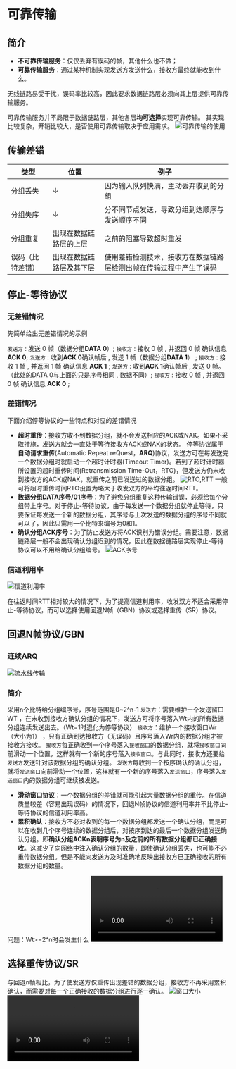 # 可靠传输

## 简介

* **不可靠传输服务**：仅仅丢弃有误码的帧，其他什么也不做；
* **可靠传输服务**：通过某种机制实现发送方发送什么，接收方最终就能收到什么。

无线链路易受干扰，误码率比较高，因此要求数据链路层必须向其上层提供可靠传输服务。

可靠传输服务并不局限于数据链路层，其他各层**均可选择**实现可靠传输。
其实现比较复杂，开销比较大，是否使用可靠传输取决于应用需求。
![可靠传输的使用](可靠传输-应用.png)

## 传输差错

|类型|位置|例子|
|-|-|-|
|分组丢失|↓|因为输入队列快满，主动丢弃收到的分组|
|分组失序|↓|分不同节点发送，导致分组到达顺序与发送顺序不同|
|分组重复|出现在数据链路层的上层|之前的阻塞导致超时重发|
|误码（比特差错）|出现在数据链路层及其下层|使用差错检测技术，接收方在数据链路层检测出帧在传输过程中产生了误码|

## 停止-等待协议

### 无差错情况

先简单给出无差错情况的示例

`发送方` : 发送 0 帧（数据分组**DATA 0**）;
`接收方` : 接收 0 帧 , 并返回 0 帧 确认信息 **ACK 0**;
`发送方` : 收到**ACK 0**确认帧后 , 发送 1 帧（数据分组**DATA 1**） ;
`接收方` : 接收 1 帧 , 并返回 1 帧 确认信息 **ACK 1** ;
`发送方` : 收到**ACK 1**确认帧后 , 发送 0 帧。（此处的DATA 0与上面的只是序号相同 , 数据不同）;
`接收方` : 接收 0 帧 , 并返回 0 帧 确认信息 **ACK 0** ;

### 差错情况

下面介绍停等协议的一些特点和对应的差错情况

* **超时重传**：接收方收不到数据分组，就不会发送相应的ACK或NAK。如果不采取措施，发送方就会一直处于等待接收方ACK或NAK的状态。
停等协议属于**自动请求重传**(Automatic Repeat reQuest，**ARQ**)协议，发送方可在每发送完一个数据分组时就启动一个超时计时器(Timeout Timer)。若到了超时计时器所设置的超时重传时间(Retransmission Time-Out，RTO)，但发送方仍未收到接收方的ACK或NAK，就重传之前已发送过的数据分组。
![RTO,RTT](可靠传输-停止等待-RTO.png)
一般可将超时重传时间RTO设置为略大于收发双方的平均往返时间RTT。
* **数据分组DATA序号/01序号**：为了避免分组重复这种传输错误，必须给每个分组带上序号。对于停止-等待协议，由于每发送一个数据分组就停止等待，只要保证每发送一个新的数据分组，其序号与上次发送的数据分组的序号不同就可以了，因此只需用一个比特来编号为0和1。
* **确认分组ACK序号**：为了防止发送方将ACK识别为错误分组。需要注意，数据链路层一般不会出现确认分组迟到的情况，因此在数据链路层实现停止-等待协议可以不用给确认分组编号。
![ACK序号](可靠传输-停止等待-ACK序号.png)

### 信道利用率

![信道利用率](可靠传输-停止等待-信道利用率.png)

在往返时间RTT相对较大的情况下，为了提高信道利用率，收发双方不适合采用停止-等待协议，而可以选择使用回退N帧（GBN）协议或选择重传（SR）协议。

## 回退N帧协议/GBN

### 连续ARQ

![流水线传输](可靠传输-GBN-流水线传输.png)

### 简介

采用n个比特给分组编序号，序号范围是0~2^n-1
`发送方`：需要维护一个发送窗口WT  ，在未收到接收方确认分组的情况下，发送方可将序号落入Wt内的所有数据分组连续发送出去。（Wt=1时退化为停等协议）
`接收方`：维护一个接收窗口Wr（大小为1） ，只有正确到达接收方（无误码）且序号落入Wr内的数据分组才被接收方接收。
`接收方`每正确收到一个序号落入`接收窗口`的数据分组，就将`接收窗口`向前滑动一个位置，这样就有一个新的序号落入`接收窗口`。与此同时，接收方还要给`发送方`发送针对该数据分组的确认分组。
`发送方`每收到一个按序确认的确认分组，就将`发送窗口`向前滑动一个位置，这样就有一个新的序号落入`发送窗口`，序号落入`发送窗口`内的数据分组可继续被发送。

* **滑动窗口协议**：一个数据分组的差错就可能引起大量数据分组的重传。在信道质量较差（容易出现误码）的情况下，回退N帧协议的信道利用率并不比停止-等待协议的信道利用率高。
* **累积确认**：接收方不必对收到的每一个数据分组都发送一个确认分组，而是可以在收到几个序号连续的数据分组后，对按序到达的最后一个数据分组发送确认分组。即**确认分组ACKn表明序号为n及之前的所有数据分组都已正确接收**。这减少了向网络中注入确认分组的数量，即使确认分组丢失，也可能不必重传数据分组。但是不能向发送方及时准确地反映出接收方已正确接收的所有数据分组的数量。

问题：Wt>=2^n时会发生什么
<video controls>
    <source src="可靠传输-GBN-演示.mp4" type="video/mp4">
</video>

## 选择重传协议/SR

与回退n帧相比，为了使发送方仅重传出现差错的数据分组，接收方不再采用累积确认，而需要对每一个正确接收的数据分组进行逐一确认。
![窗口大小](可靠传输-SR-窗口大小.png)
<video controls>
    <source src="可靠传输-SR-演示.mp4" type="video/mp4">
</video>
